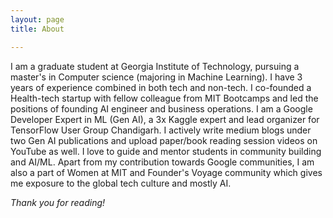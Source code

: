 ```yaml
---
layout: page
title: About

---
```


I am a graduate student at Georgia Institute of Technology, pursuing a master's in Computer science (majoring in Machine Learning). I have 3 years of experience combined in both tech and non-tech. I co-founded a Health-tech startup with fellow colleague from MIT Bootcamps and led the positions of founding AI engineer and business operations. I am a Google Developer Expert in ML (Gen AI), a 3x Kaggle expert and lead organizer for TensorFlow User Group Chandigarh. I actively write medium blogs under two Gen AI publications and upload paper/book reading session videos on YouTube as well. I love to guide and mentor students in community building and AI/ML. Apart from my contribution towards Google communities, I am also a part of Women at MIT and Founder's Voyage community which gives me exposure to the global tech culture and mostly AI.

*Thank you for reading!*
